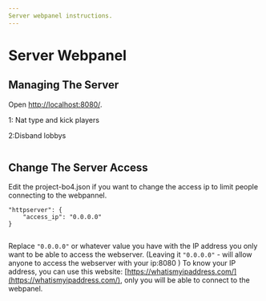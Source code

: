 ```yaml
---
Server webpanel instructions.
---
```


# Server Webpanel



## Managing The Server

Open [http://localhost:8080/](http://localhost:8080/).

1: Nat type and kick players

2:Disband lobbys

<figure><img src="../.gitbook/assets/Webpannel small most important explanation.png" alt=""><figcaption></figcaption></figure>

## Change The Server Access

&#x20;Edit the project-bo4.json if you want to change the access ip to limit people connecting to the webpannel.

```
"httpserver": {
    "access_ip": "0.0.0.0"
}
```

<figure><img src="../.gitbook/assets/Webpannel IP.png" alt=""><figcaption></figcaption></figure>

Replace `"0.0.0.0"` or whatever value you have with the IP address you only want to be able to access the webserver. (Leaving it `"0.0.0.0"` - will allow anyone to access the webserver with your ip:8080 ) To know your IP address, you can use this website: [https://whatismyipaddress.com/](https://whatismyipaddress.com/), only you will be able to connect to the webpanel.
